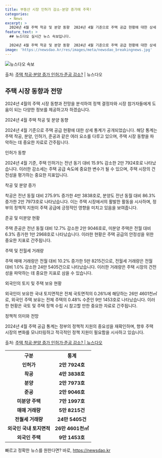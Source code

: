 ```yaml
---
title: 부동산 시장 인허가 감소·분양 증가에 주목!
categories:
  - News
excerpt: >
  2024년 4월 주택 착공 및 분양 동향  2024년 4월 기준으로 주택 공급 현황에 대한 상세 통계가 공개…
feature_text: >
  ## 뉴스다오 실시간 뉴스 속보입니다.

  2024년 4월 주택 착공 및 분양 동향  2024년 4월 기준으로 주택 공급 현황에 대한 상세 통계가 공개…
image: 'https://newsdao.kr/res/images/meta/newsdao_breakingnews.jpg'
---
```


![뉴스다오 속보](https://newsdao.kr/res/images/meta/newsdao_breakingnews.jpg)

<p>출처: <a href="https://newsdao.kr/4008" rel="dofollow">주택 착공·분양 증가 인허가·준공 감소?</a> | 뉴스다오</p>

<h2 data-ke-size="size26">주택 시장 동향과 전망</h2>
2024년 4월의 주택 시장 동향과 전망을 분석하여 정책 결정자와 시장 참가자들에게 도움이 되는 다양한 정보를 제공하고자 하겠습니다.

<p data-ke-size="size16">2024년 4월 주택 착공 및 분양 동향</p>
2024년 4월 기준으로 주택 공급 현황에 대한 상세 통계가 공개되었습니다. 해당 통계는 주택 착공, 분양, 인허가, 준공과 같은 여러 요소를 다루고 있으며, 주택 시장 동향을 파악하는 데 중요한 자료로 간주됩니다.

<p data-ke-size="size16">인허가 동향</p>
2024년 4월 기준, 주택 인허가는 전년 동기 대비 15.9% 감소한 2만 7924호로 나타났습니다. 이러한 감소세는 주택 공급 속도에 중요한 변수가 될 수 있으며, 주택 시장의 건전성을 평가하는 중요한 지표입니다.

<p data-ke-size="size16">착공 및 분양 증가</p>
착공은 전년 동월 대비 275.9% 증가한 4만 3838호로, 분양도 전년 동월 대비 86.3% 증가한 2만 7973호로 나타났습니다. 이는 주택 시장에서의 활발한 활동을 시사하며, 정부의 정책적 지원이 주택 공급에 긍정적인 영향을 미치고 있음을 보여줍니다.

<p data-ke-size="size16">준공 및 미분양 현황</p>
주택 준공은 전년 동월 대비 12.7% 감소한 2만 9046호로, 미분양 주택은 전월 대비 6.3% 증가한 1만 2968호로 나타났습니다. 이러한 현황은 주택 공급의 안정성을 위한 중요한 지표로 간주됩니다.

<p data-ke-size="size16">주택 및 전월세 거래량</p>
주택 매매 거래량은 전월 대비 10.2% 증가한 5만 8215건으로, 전월세 거래량은 전월 대비 1.0% 감소한 24만 5405건으로 나타났습니다. 이러한 거래량은 주택 시장의 건전성을 파악하는 데 중요한 지표로 삼을 수 있습니다.

<p data-ke-size="size16">외국인의 토지 및 주택 보유 현황</p>
외국인이 보유한 국내 토지면적은 전체 국토면적의 0.26%에 해당하는 26만 4601천㎡로, 외국인 주택 보유는 전체 주택의 0.48% 수준인 9만 1453호로 나타났습니다. 이러한 현황은 국토 및 주택 정책 수립 시 참고할 만한 중요한 자료로 간주됩니다.

<p data-ke-size="size16">정책적 의미와 전망</p>
2024년 4월 주택 공급 통계는 정부의 정책적 지원의 중요성을 재확인하며, 향후 주택 시장의 변화를 모니터링하고 적극적인 정책 지원이 필요함을 시사하고 있습니다.

출처: <a href="https://newsdao.kr/4008">주택 착공·분양 증가 인허가·준공 감소? | 뉴스다오</a>

<table>
<tr>
<th>구분</th>
<th>통계</th>
</tr>
<tr>
<td style="text-align: center; height: 17px;"><b>인허가</b></td>
<td style="text-align: center; height: 17px;"><b>2만 7924호</b></td>
</tr>
<tr>
<td style="text-align: center; height: 17px;"><b>착공</b></td>
<td style="text-align: center; height: 17px;"><b>4만 3838호</b></td>
</tr>
<tr>
<td style="text-align: center; height: 17px;"><b>분양</b></td>
<td style="text-align: center; height: 17px;"><b>2만 7973호</b></td>
</tr>
<tr>
<td style="text-align: center; height: 17px;"><b>준공</b></td>
<td style="text-align: center; height: 17px;"><b>2만 9046호</b></td>
</tr>
<tr>
<td style="text-align: center; height: 17px;"><b>미분양 주택</b></td>
<td style="text-align: center; height: 17px;"><b>7만 1997호</b></td>
</tr>
<tr>
<td style="text-align: center; height: 17px;"><b>매매 거래량</b></td>
<td style="text-align: center; height: 17px;"><b>5만 8215건</b></td>
</tr>
<tr>
<td style="text-align: center; height: 17px;"><b>전월세 거래량</b></td>
<td style="text-align: center; height: 17px;"><b>24만 5405건</b></td>
</tr>
<tr>
<td style="text-align: center; height: 17px;"><b>외국인 국내 토지면적</b></td>
<td style="text-align: center; height: 17px;"><b>26만 4601천㎡</b></td>
</tr>
<tr>
<td style="text-align: center; height: 17px;"><b>외국인 주택</b></td>
<td style="text-align: center; height: 17px;"><b>9만 1453호</b></td>
</tr>
</table> 

빠르고 정확한 뉴스를 원한다면? 바로, <a href="https://newsdao.kr" rel="dofollow">https://newsdao.kr</a>



